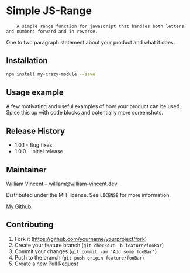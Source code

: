 # Simple JS-Range

```
    A simple range function for javascript that handles both letters and numbers forward and in reverse.
```

One to two paragraph statement about your product and what it does.

## Installation

```sh
npm install my-crazy-module --save
```

## Usage example

A few motivating and useful examples of how your product can be used. Spice this up with code blocks and potentially more screenshots.

## Release History

- 1.0.1 - Bug fixes
- 1.0.0 - Initial release

## Maintainer

William Vincent – william@william-vincent.dev

Distributed under the MIT license. See `LICENSE` for more information.

[My Github](https://github.com/WJVincent)

## Contributing

1. Fork it (<https://github.com/yourname/yourproject/fork>)
2. Create your feature branch (`git checkout -b feature/fooBar`)
3. Commit your changes (`git commit -am 'Add some fooBar'`)
4. Push to the branch (`git push origin feature/fooBar`)
5. Create a new Pull Request

<!-- Markdown link & img dfn's -->

[npm-image]: https://img.shields.io/npm/v/datadog-metrics.svg?style=flat-square
[npm-url]: https://npmjs.org/package/datadog-metrics
[npm-downloads]: https://img.shields.io/npm/dm/datadog-metrics.svg?style=flat-square
[travis-image]: https://img.shields.io/travis/dbader/node-datadog-metrics/master.svg?style=flat-square
[travis-url]: https://travis-ci.org/dbader/node-datadog-metrics
[wiki]: https://github.com/yourname/yourproject/wiki
